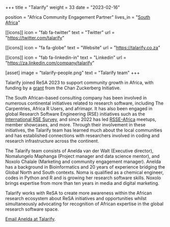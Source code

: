 +++
title = "Talarify"
weight = 33
date = "2023-02-16"

position = "Africa Community Engagement Partner"
lives_in = "[South Africa](https://www.timeanddate.com/worldclock/south-africa/cape-town)"

[[icons]]
  icon = "fab fa-twitter"
  text = "Twitter"
  url = "https://twitter.com/talarify"

[[icons]]
  icon = "fa fa-globe"
  text = "Website"
  url = "https://talarify.co.za"

[[icons]]
  icon = "fab fa-linkedin-in"
  text = "Linkedin"
  url = "https://za.linkedin.com/company/talarify"

[asset]
  image = "talarify-people.png"
  text = "Talarify team"
+++

Talarify joined ReSA 2023 to support community growth in Africa, with funding by a [grant](https://doi.org/10.5281/zenodo.7275397) from the Chan Zuckerberg Initiative.

The South African-based consulting company has been involved in numerous continental initiatives related to research software, including The Carpentries, Africa R Users, and afrimapr. It has also been engaged in global Research Software Engineering (RSE) initiatives such as the [International RSE Survey](https://github.com/softwaresaved/international-survey), and since 2022 has led [RSSE-Africa](https://rsse.africa) meetups, member showcases, and more. Through their involvement in these initiatives, the Talarify team has learned much about the local communities and has established connections with researchers involved in coding and research infrastructure across the continent.

The Talarify team consists of Anelda van der Walt (Executive director), Nomalungelo Maphanga (Project manager and data science mentor), and Noxolo Chalale (Marketing and community engagement manager). Anelda has a background in Bioinformatics and 20 years of experience bridging the Global North and South contexts. Noma is qualified as a chemical engineer, codes in Python and R and is growing her research software skills. Noxolo brings expertise from more than ten years in media and digital marketing.

Talarify works with ReSA to create more awareness within the African research ecosystem about ReSA initiatives and opportunities whilst simultaneously advocating for recognition of African expertise in the global research software space.

[Email Anelda at Talarify](mailto:anelda@talarify.co.za).
